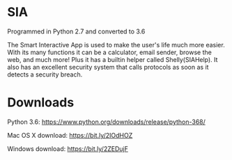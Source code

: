 # SIA
Programmed in Python 2.7 and converted to 3.6

The Smart Interactive App is used to make the user's life much more easier. With its many functions it can be a calculator, email sender, browse the web, and much more! Plus it has a builtin helper called Shelly(SIAHelp). It also has an excellent security system that calls protocols as soon as it detects a security breach.

# Downloads
Python 3.6: https://www.python.org/downloads/release/python-368/

Mac OS X download:
https://bit.ly/2IOdHOZ

Windows download:
https://bit.ly/2ZEDujF
